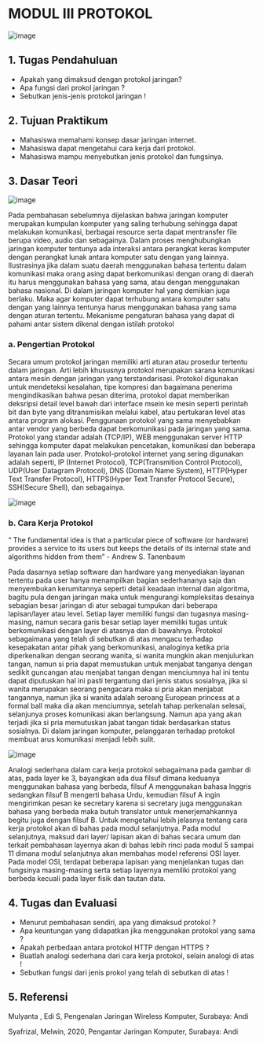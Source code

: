 # MODUL III PROTOKOL
![image](https://user-images.githubusercontent.com/70986579/153551032-f1f48fa4-fbd6-49fe-b899-13cb0fd85adc.png)

## 1.	Tugas Pendahuluan
-	Apakah yang dimaksud dengan protokol jaringan?
-	Apa fungsi dari prokol jaringan ?
-	Sebutkan jenis-jenis protokol jaringan !
## 2.	Tujuan Praktikum
-	Mahasiswa memahami konsep dasar jaringan internet.
-	Mahasiswa dapat mengetahui cara kerja dari protokol.
-	Mahasiswa mampu menyebutkan jenis protokol dan fungsinya.
## 3.	Dasar Teori
![image](https://user-images.githubusercontent.com/70986579/153551085-807d0c9e-1989-41cf-bd12-ebc5a23db678.png)

Pada pembahasan sebelumnya dijelaskan bahwa jaringan komputer merupakan kumpulan komputer yang saling terhubung sehingga dapat melakukan komunikasi, berbagai resource serta dapat mentransfer file berupa video, audio dan sebagainya. Dalam proses menghubungkan jaringan komputer tentunya ada interaksi antara perangkat keras komputer dengan perangkat lunak antara komputer satu dengan yang lainnya. Ilustrasinya jika dalam suatu daerah menggunakan bahasa tertentu dalam komunikasi maka orang asing dapat berkomunikasi dengan orang di daerah itu harus menggunakan bahasa yang sama, atau dengan menggunakan bahasa nasional. 
Di dalam jaringan komputer hal yang demikian juga berlaku. Maka agar komputer dapat terhubung antara komputer satu dengan yang lainnya tentunya harus menggunakan bahasa yang sama dengan aturan tertentu. Mekanisme pengaturan bahasa yang dapat di pahami antar sistem dikenal dengan istilah protokol
### a.	Pengertian Protokol
Secara umum protokol jaringan memiliki arti aturan atau prosedur tertentu dalam jaringan. Arti lebih khususnya protokol merupakan sarana komunikasi antara mesin dengan jaringan yang terstandarisasi. Protokol digunakan untuk mendeteksi kesalahan, tipe kompresi dan bagaimana penerima mengindikasikan bahwa pesan diterima, protokol dapat memberikan deksripsi detail level bawah dari interface msein ke mesin seperti perintah bit dan byte yang ditransmisikan melalui kabel, atau pertukaran level atas antara program alokasi. Penggunaan protokol yang sama menyebabkan antar vendor yang berbeda dapat berkomunikasi pada jaringan yang sama. Protokol yang standar adalah (TCP/IP), WEB menggunakan server HTTP sehingga komputer dapat melakukan pencetakan, komunikasi dan beberapa layanan lain pada user.
Protokol-protokol internet yang sering digunakan adalah seperti, IP (Internet Protocol), TCP(Transmition Control Protocol), UDP(User Datagram Protocol), DNS (Domain Name System), HTTP(Hyper Text Transfer Protocol), HTTPS(Hyper Text Transfer Protocol Secure), SSH(Secure Shell), dan sebagainya.

![image](https://user-images.githubusercontent.com/70986579/153551197-b862c8cf-649c-478a-8256-e3ccacc42ed9.png)

### b.	Cara Kerja Protokol
“ The fundamental idea is that a particular piece of software (or hardware) provides a service to its users but keeps the details of its internal state and algorithms hidden from them” -  Andrew S. Tanenbaum

Pada dasarnya setiap software dan hardware yang menyediakan layanan tertentu pada user hanya menampilkan bagian sederhananya saja dan menyembukan kerumitannya seperti detail keadaan internal dan algoritma, bagitu pula dengan  jaringan maka untuk mengurangi kompleksitas desainya sebagian besar jaringan di atur sebagai tumpukan dari beberapa lapisan/layer atau level. Setiap layer memiliki fungsi dan tugasnya masing-masing, namun secara garis besar setiap layer memiliki tugas untuk berkomunikasi dengan layer di atasnya dan di bawahnya.
Protokol sebagaimana yang telah di sebutkan di atas mengacu terhadap kesepakatan antar pihak yang berkomunikasi, analoginya ketika pria diperkenalkan dengan seorang wanita, si wanita mungkin akan menjulurkan tangan, namun si pria dapat memustukan untuk menjabat tanganya dengan sedikit guncangan atau menjabat tangan dengan menciumnya hal ini tentu dapat diputuskan hal ini pasti tergantung dari jenis status sosialnya, jika si wanita merupakan seorang pengacara maka si pria akan menjabat tangannya, namun jika si wanita adalah seroang European princess at a formal ball maka dia akan menciumnya, setelah tahap perkenalan selesai, selanjunya proses komunikasi akan berlangsung. Namun apa yang akan terjadi jika si pria memutuskan jabat tangan tidak berdasarkan status sosialnya. Di dalam jaringan komputer, pelanggaran terhadap protokol membuat arus komunikasi menjadi lebih sulit.

![image](https://user-images.githubusercontent.com/70986579/153550335-b6d0781f-ff8d-45ab-a8b2-d8f8b6573565.png)

Analogi sederhana dalam cara kerja protokol sebagaimana pada gambar di atas, pada layer ke 3, bayangkan ada dua filsuf dimana keduanya menggunakan bahasa yang berbeda, filsuf A menggunakan bahasa Inggris sedangkan filsuf B mengerti bahasa Urdu, kemudian filsuf A ingin mengirimkan pesan ke secretary karena si secretary juga menggunakan bahasa yang berbeda maka butuh translator untuk menerjemahkannya begitu juga dengan filsuf B. Untuk mengetahui lebih jelasnya tentang cara kerja protokol akan di bahas pada modul selanjutnya. Pada modul selanjutnya, maksud dari layer/ lapisan akan di bahas secara umum dan terkait pembahasan layernya akan di bahas lebih rinci pada modul 5 sampai 11 dimana modul selanjutnya akan membahas model referensi OSI layer. Pada model OSI, terdapat beberapa lapisan yang menjelankan tugas dan fungsinya masing-masing serta setiap layernya memiliki protokol yang berbeda kecuali pada layer fisik dan tautan data.
## 4.	Tugas dan Evaluasi
-	Menurut pembahasan sendiri, apa yang dimaksud protokol ?
-	Apa keuntungan yang didapatkan jika menggunakan protokol yang sama ?
-	Apakah perbedaan antara protokol HTTP dengan HTTPS ?
-	Buatlah analogi sederhana dari cara kerja protokol, selain analogi di atas !
-	Sebutkan fungsi dari jenis prokol yang telah di sebutkan di atas !
## 5.	Referensi
Mulyanta , Edi S, Pengenalan Jaringan Wireless Komputer, Surabaya: Andi

Syafrizal, Melwin, 2020, Pengantar Jaringan Komputer, Surabaya: Andi

